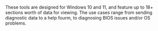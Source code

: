 These tools are designed for Windows 10 and 11, and feature up to 18+ sections worth of data for viewing. The use cases range from sending diagnostic data to a help fourm, to diagnosing BIOS issues and/or OS problems.
